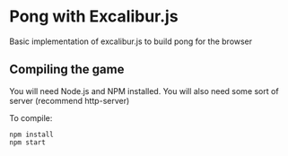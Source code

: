 # Pong with Excalibur.js

Basic implementation of excalibur.js to build pong for the browser

## Compiling the game

You will need Node.js and NPM installed.
You will also need some sort of server (recommend http-server)

To compile:

    npm install
    npm start